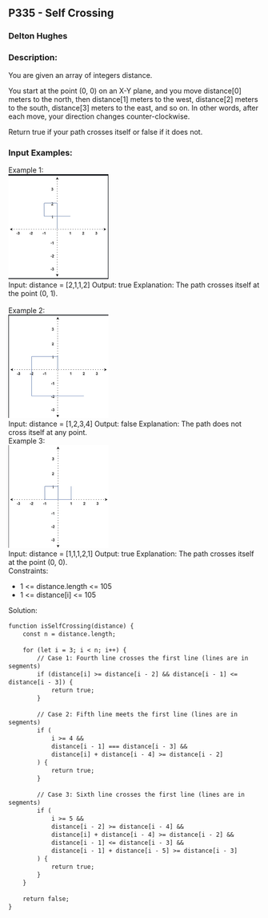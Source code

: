 ## P335 - Self Crossing
### Delton Hughes
### Description:
You are given an array of integers distance.

You start at the point (0, 0) on an X-Y plane, and you move distance[0] meters to the north, then distance[1] meters to the west, distance[2] meters to the south, distance[3] meters to the east, and so on. In other words, after each move, your direction changes counter-clockwise.

Return true if your path crosses itself or false if it does not.

### Input Examples: 
Example 1:
<br>
<img src="/profile_images/example1.png" width="200" />
<br>
    Input: distance = [2,1,1,2]
    Output: true
    Explanation: The path crosses itself at the point (0, 1).   
<br> 
Example 2: 
<br>
<img src="/profile_images/example2.png" width="200" />
<br>
    Input: distance = [1,2,3,4]
    Output: false
    Explanation: The path does not cross itself at any point.
<br>
Example 3: 
<br>
<img src="/profile_images/example3.png" width="200" />
<br>
    Input: distance = [1,1,1,2,1]
    Output: true
    Explanation: The path crosses itself at the point (0, 0).
<br>
Constraints:
- 1 <= distance.length <= 105
- 1 <= distance[i] <= 105


Solution: 
```
function isSelfCrossing(distance) {
    const n = distance.length;
    
    for (let i = 3; i < n; i++) {
        // Case 1: Fourth line crosses the first line (lines are in segments)
        if (distance[i] >= distance[i - 2] && distance[i - 1] <= distance[i - 3]) {
            return true;
        }

        // Case 2: Fifth line meets the first line (lines are in segments)
        if (
            i >= 4 &&
            distance[i - 1] === distance[i - 3] &&
            distance[i] + distance[i - 4] >= distance[i - 2]
        ) {
            return true;
        }

        // Case 3: Sixth line crosses the first line (lines are in segments)
        if (
            i >= 5 &&
            distance[i - 2] >= distance[i - 4] &&
            distance[i] + distance[i - 4] >= distance[i - 2] &&
            distance[i - 1] <= distance[i - 3] &&
            distance[i - 1] + distance[i - 5] >= distance[i - 3]
        ) {
            return true;
        }
    }

    return false;
}

```
